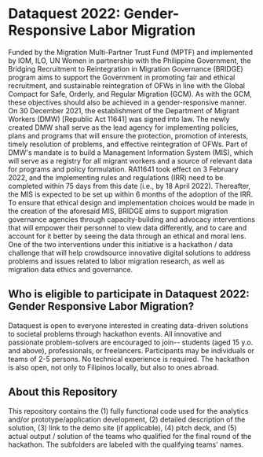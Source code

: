 # Dataquest 2022: Gender-Responsive Labor Migration

Funded by the Migration Multi-Partner Trust Fund (MPTF) and implemented by IOM, ILO, UN Women in partnership with the Philippine Government, the Bridging Recruitment to Reintegration in Migration Governance (BRIDGE) program aims to support the Government in promoting fair and ethical recruitment, and sustainable reintegration of OFWs in line with the Global Compact for Safe, Orderly, and Regular Migration (GCM). As with the GCM, these objectives should also be achieved in a gender-responsive manner.
On 30 December 2021, the establishment of the Department of Migrant Workers (DMW) [Republic Act 11641] was signed into law.  The newly created DMW shall serve as the lead agency for implementing policies, plans and programs that will ensure the protection, promotion of interests, timely resolution of problems, and effective reintegration of OFWs.  Part of DMW's mandate is to build a Management Information System (MIS), which will serve as a registry for all migrant workers and a source of relevant data for programs and policy formulation.  RA11641 took effect on 3 February 2022, and the implementing rules and regulations (IRR) need to be completed within 75 days from this date (i.e., by 18 April 2022). Thereafter, the MIS is expected to be set up within 6 months of the adoption of the IRR.
To ensure that ethical design and implementation choices would be made in the creation of the aforesaid MIS, BRIDGE aims to support migration governance agencies through capacity-building and advocacy interventions that will empower their personnel to view data differently, and to care and account for it better by seeing the data through an ethical and moral lens.  One of the two interventions under this initiative is a hackathon / data challenge that will help crowdsource innovative digital solutions to address problems and issues related to labor migration research, as well as migration data ethics and governance.  

## Who is eligible to participate in Dataquest 2022: Gender Responsive Labor Migration?

Dataquest is open to everyone interested in creating data-driven solutions to societal problems through hackathon events.  All innovative and passionate problem-solvers are encouraged to join-- students (aged 15 y.o. and above), professionals, or freelancers.  Participants may be individuals or teams of 2-5 persons.  No technical experience is required. The hackathon is also open, not only to Filipinos locally, but also to ones abroad.

## About this Repository

This repository contains the (1) fully functional code used for the analytics and/or prototype/application development, (2) detailed description of the solution, (3) link to the demo site (if applicable), (4) pitch deck, and (5) actual output / solution of the teams who qualified for the final round of the hackathon.  The subfolders are labeled with the qualifying teams' names.







